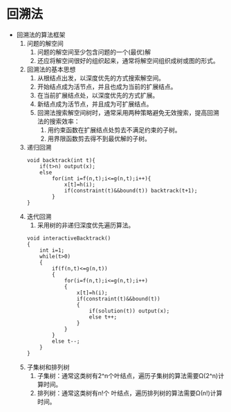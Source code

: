 # 回溯法

 - 回溯法的算法框架
    1. 问题的解空间
        1. 问题的解空间至少包含问题的一个(最优)解
        2. 还应将解空间很好的组织起来，通常将解空间组织成树或图的形式。
    2. 回溯法的基本思想
        1. 从根结点出发，以深度优先的方式搜索解空间。
        2. 开始结点成为活节点，并且也成为当前的扩展结点。
        3. 在当前扩展结点处，以深度优先的方式扩展。
        4. 新结点成为活节点，并且成为可扩展结点。
        5. 回溯法搜索解空间树时，通常采用两种策略避免无效搜索，提高回溯法的搜索效率：
            1. 用约束函数在扩展结点处剪去不满足约束的子树。
            2. 用界限函数剪去得不到最优解的子树。
    3. 递归回溯
        ```
        void backtrack(int t){
            if(t>n) output(x);
            else
                for(int i=f(n,t);i<=g(n,t);i++){
                    x[t]=h(i);
                    if(constraint(t)&&bound(t)) backtrack(t+1);
                }
        }
       ```
    4. 迭代回溯
        1. 采用树的非递归深度优先遍历算法。
        ```
        void interactiveBacktrack()
        {
            int i=1;
            while(t>0)
            {
                if(f(n,t)<=g(n,t))
                {
                    for(i=f(n,t);i<=g(n,t);i++)
                    {
                        x[t]=h(i);
                        if(constraint(t)&&bound(t))
                        {
                            if(solution(t)) output(x);
                            else t++;
                        }
                    }
                }
                else t--;
            }
        }
        ```
    5. 子集树和排列树
        1. 子集树：通常这类树有2^n个叶结点，遍历子集树的算法需要Ω(2^n)计算时间。
        2. 排列树：通常这类树有n!个 叶结点，遍历排列树的算法需要Ω(n!)计算时间。